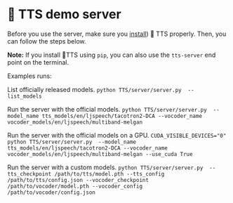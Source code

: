 <!-- ## TTS example web-server

You'll need a model package (Zip file, includes TTS Python wheel, model files, server configuration, and optional nginx/uwsgi configs). Publicly available models are listed [here](https://github.com/mozilla/TTS/wiki/Released-Models#simple-packaging---self-contained-package-that-runs-an-http-api-for-a-pre-trained-tts-model).

Instructions below are based on a Ubuntu 18.04 machine, but it should be simple to adapt the package names to other distros if needed. Python 3.6 is recommended, as some of the dependencies' versions predate Python 3.7 and will force building from source, which requires extra dependencies and is not guaranteed to work. -->

# :frog: TTS demo server
Before you use the server, make sure you [install](https://github.com/coqui-ai/TTS/tree/dev#install-tts)) :frog: TTS properly. Then, you can follow the steps below.

**Note:** If you install :frog:TTS using ```pip```, you can also use the ```tts-server``` end point on the terminal.

Examples runs:

List officially released models.
```python TTS/server/server.py  --list_models ```

Run the server with the official models.
```python TTS/server/server.py  --model_name tts_models/en/ljspeech/tacotron2-DCA --vocoder_name vocoder_models/en/ljspeech/multiband-melgan```

Run the server with the official models on a GPU.
```CUDA_VISIBLE_DEVICES="0" python TTS/server/server.py  --model_name tts_models/en/ljspeech/tacotron2-DCA --vocoder_name vocoder_models/en/ljspeech/multiband-melgan --use_cuda True```

Run the server with a custom models.
```python TTS/server/server.py  --tts_checkpoint /path/to/tts/model.pth --tts_config /path/to/tts/config.json --vocoder_checkpoint /path/to/vocoder/model.pth --vocoder_config /path/to/vocoder/config.json```
